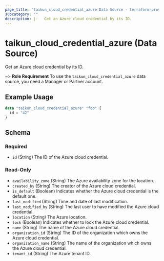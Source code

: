 ```yaml
---
page_title: "taikun_cloud_credential_azure Data Source - terraform-provider-taikun"
subcategory: ""
description: |-   Get an Azure cloud credential by its ID.
---
```


# taikun_cloud_credential_azure (Data Source)

Get an Azure cloud credential by its ID.

~> **Role Requirement** To use the `taikun_cloud_credential_azure` data source, you need a Manager or Partner account.

## Example Usage

```terraform
data "taikun_cloud_credential_azure" "foo" {
  id = "42"
}
```

<!-- schema generated by tfplugindocs -->
## Schema

### Required

- `id` (String) The ID of the Azure cloud credential.

### Read-Only

- `availability_zone` (String) The Azure availability zone for the location.
- `created_by` (String) The creator of the Azure cloud credential.
- `is_default` (Boolean) Indicates whether the Azure cloud credential is the default one.
- `last_modified` (String) Time and date of last modification.
- `last_modified_by` (String) The last user to have modified the Azure cloud credential.
- `location` (String) The Azure location.
- `lock` (Boolean) Indicates whether to lock the Azure cloud credential.
- `name` (String) The name of the Azure cloud credential.
- `organization_id` (String) The ID of the organization which owns the Azure cloud credential.
- `organization_name` (String) The name of the organization which owns the Azure cloud credential.
- `tenant_id` (String) The Azure tenant ID.


